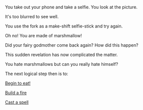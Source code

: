 You take out your phone and take a selfie. You look at the picture.

It's too blurred to see well.

You use the fork as a make-shift selfie-stick and try again.

Oh no! You are made of marshmallow!

Did your fairy godmother come back again? How did this happen?

This sudden revelation has now complicated the matter.

You hate marshmallows but can you really hate himself?  

The next logical step then is to: 

[Begin to eat!](../light-fire/eating/inside.md)

[Build a fire](../light-fire/fire.md)

[Cast a spell](../magic/magic.md)